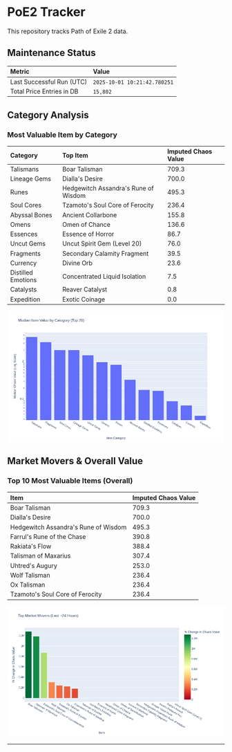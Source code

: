 # PoE2 Tracker

This repository tracks Path of Exile 2 data.

## Maintenance Status

<!-- START_MAINTENANCE -->
| Metric | Value |
|:---|:---|
| Last Successful Run (UTC) | `2025-10-01 10:21:42.780251` |
| Total Price Entries in DB | `15,802` |

<!-- END_MAINTENANCE -->

## Category Analysis

<!-- START_CATEGORY_ANALYSIS -->
### Most Valuable Item by Category
| Category | Top Item | Imputed Chaos Value |
| :--- | :--- | :--- |
| Talismans | Boar Talisman | 709.3 |
| Lineage Gems | Dialla's Desire | 700.0 |
| Runes | Hedgewitch Assandra's Rune of Wisdom | 495.3 |
| Soul Cores | Tzamoto's Soul Core of Ferocity | 236.4 |
| Abyssal Bones | Ancient Collarbone | 155.8 |
| Omens | Omen of Chance | 136.6 |
| Essences | Essence of Horror | 86.7 |
| Uncut Gems | Uncut Spirit Gem (Level 20) | 76.0 |
| Fragments | Secondary Calamity Fragment | 39.5 |
| Currency | Divine Orb | 23.6 |
| Distilled Emotions | Concentrated Liquid Isolation | 7.5 |
| Catalysts | Reaver Catalyst | 0.8 |
| Expedition | Exotic Coinage | 0.0 |


![Category Analysis Chart](charts/category_analysis.png)
<!-- END_CATEGORY_ANALYSIS -->

## Market Movers & Overall Value

<!-- START_ANALYSIS -->
### Top 10 Most Valuable Items (Overall)
| Item | Imputed Chaos Value |
| :--- | :--- |
| Boar Talisman | 709.3 |
| Dialla's Desire | 700.0 |
| Hedgewitch Assandra's Rune of Wisdom | 495.3 |
| Farrul's Rune of the Chase | 390.8 |
| Rakiata's Flow | 388.4 |
| Talisman of Maxarius | 307.4 |
| Uhtred's Augury | 253.0 |
| Wolf Talisman | 236.4 |
| Ox Talisman | 236.4 |
| Tzamoto's Soul Core of Ferocity | 236.4 |


![Market Movers Chart](charts/market_movers.png)
<!-- END_ANALYSIS -->

---
